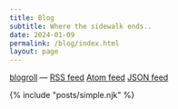 ```yaml
---
title: Blog
subtitle: Where the sidewalk ends..
date: 2024-01-09
permalink: /blog/index.html
layout: page
---
```


[blogroll](/roll) — [RSS feed](/feed.xml) [Atom feed](/atom.xml) [JSON feed](/feed.json)

{% include "posts/simple.njk" %}